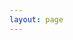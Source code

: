 ```yaml
---
layout: page
---
```


<script setup>
import {
  VPTeamPage,
  VPTeamPageTitle,
  VPTeamMembers
} from 'vitepress/theme'

const members = [
  {
    avatar: '/团队成员/argo-color.svg',
    name: '叶强',
    title: '工程师 | 项目经理',
    desc: '龙芯平台',
    org: 'Coretek',
    orgLink: 'http://www.coretek.com.cn',
    links: [
      { icon: 'github', link: 'https://github.com/Tidus-Sun' },
    ]
  },
  {
    avatar: '/团队成员/argo-color.svg',
    name: '陈辉',
    title: '工程师 | 技术专家',
    desc: '飞腾 | 龙芯平台',
    org: 'Coretek',
    orgLink: 'http://www.coretek.com.cn',
    links: [
      { icon: 'github', link: 'https://github.com/Tidus-Sun' },
    ]
  },
  {
    avatar: '/团队成员/9527.png',
    name: '孙笑',
    title: '工程师 | 技术组长',
    desc: '飞腾平台',
    org: 'Coretek',
    orgLink: 'http://www.coretek.com.cn',
    links: [
      { icon: 'github', link: 'https://github.com/Tidus-Sun' },
    ]
  },
  {
    avatar: '/团队成员/argo-color.svg',
    name: '向炼',
    title: '工程师',
    desc: '龙芯平台',
    org: 'Coretek',
    orgLink: 'http://www.coretek.com.cn',
    links: [
      { icon: 'github', link: 'https://github.com/Tidus-Sun' },
    ]
  },
  {
    avatar: '/团队成员/argo-color.svg',
    name: '王德泽',
    title: '工程师',
    desc: '飞腾 | 龙芯平台',
    org: 'Coretek',
    orgLink: 'http://www.coretek.com.cn',
    links: [
      { icon: 'github', link: 'https://github.com/Tidus-Sun' },
    ]
  },
  {
    avatar: '/团队成员/argo-color.svg',
    name: '高宇',
    title: '工程师',
    desc: '飞腾平台',
    org: 'Coretek',
    orgLink: 'http://www.coretek.com.cn',
    links: [
      { icon: 'github', link: 'https://github.com/Tidus-Sun' },
    ]
  },
  {
    avatar: '/团队成员/argo-color.svg',
    name: '李月花',
    title: '工程师',
    desc: '飞腾|龙芯平台',
    org: 'Coretek',
    orgLink: 'http://www.coretek.com.cn',
    links: [
      { icon: 'github', link: 'https://github.com/Tidus-Sun' },
    ]
  },
  {
    avatar: '/团队成员/argo-color.svg',
    name: '何万红',
    title: '工程师',
    desc: '龙芯平台',
    org: 'Coretek',
    orgLink: 'http://www.coretek.com.cn',
    links: [
      { icon: 'github', link: 'https://github.com/Tidus-Sun' },
    ]
  },
  {
    avatar: '/团队成员/argo-color.svg',
    name: '陈尚庆',
    title: '工程师',
    desc: '飞腾|龙芯平台',
    org: 'Coretek',
    orgLink: 'http://www.coretek.com.cn',
    links: [
      { icon: 'github', link: 'https://github.com/Tidus-Sun' },
    ]
  },
  {
    avatar: '/团队成员/argo-color.svg',
    name: '许建',
    title: '工程师',
    desc: '飞腾|龙芯平台',
    org: 'Coretek',
    orgLink: 'http://www.coretek.com.cn',
    links: [
      { icon: 'github', link: 'https://github.com/Tidus-Sun' },
    ]
  },
  {
    avatar: '/团队成员/argo-color.svg',
    name: '尹军',
    title: '工程师',
    desc: '开发工具',
    org: 'Coretek',
    orgLink: 'http://www.coretek.com.cn',
    links: [
      { icon: 'github', link: 'https://github.com/Tidus-Sun' },
    ]
  },
  {
    avatar: '/团队成员/argo-color.svg',
    name: '李杰',
    title: '工程师',
    desc: '龙芯平台',
    org: 'Coretek',
    orgLink: 'http://www.coretek.com.cn',
    links: [
      { icon: 'github', link: 'https://github.com/Tidus-Sun' },
    ]
  },
]
</script>

<VPTeamPage>
  <VPTeamPageTitle>
    <template #title>
      我们的团队
    </template>
    <template #lead>
      道系统6团队成员
    </template>
  </VPTeamPageTitle>
  <VPTeamMembers
    size="small"
    :members="members"
  />
</VPTeamPage>
